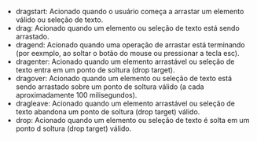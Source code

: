 - dragstart: Acionado quando o usuário começa a arrastar um elemento válido ou seleção de texto.
- drag: Acionado quando um elemento ou seleção de texto está sendo arrastado.
- dragend: Acionado quando uma operação de arrastar está terminando (por eexmplo, ao soltar o botão do mouse ou pressionar a tecla esc).
- dragenter: Acionado quando um elemento arrastável ou seleção de texto entra em um ponto de soltura (drop target).
- dragover: Acionado quando um elemento ou seleção de texto está sendo arrastado sobre um ponto de soltura válido (a cada aproximadamente 100 milisegundos).
- dragleave: Acionado quando um elemento arrastável ou seleção de texto abandona um ponto de soltura (drop target) válido.
- drop: Acionado quando um elemento ou seleção de texto é solta em um ponto d soltura (drop target) válido.